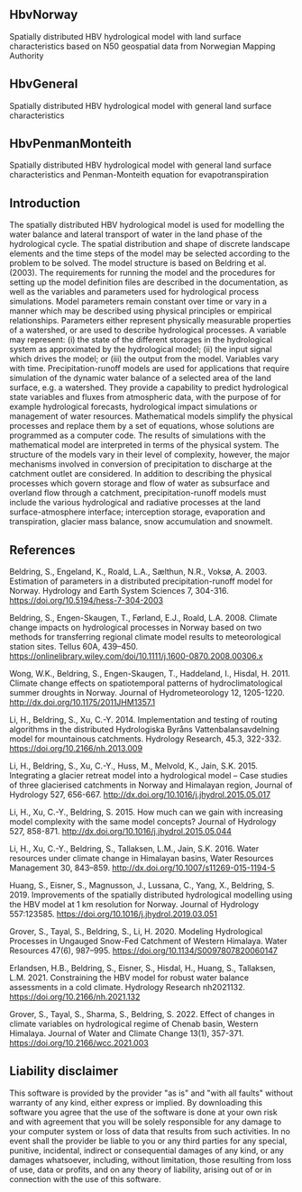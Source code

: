 ## HbvNorway 
Spatially distributed HBV hydrological model with land surface characteristics based on N50 geospatial data from Norwegian Mapping Authority

## HbvGeneral 
Spatially distributed HBV hydrological model with general land surface characteristics

## HbvPenmanMonteith 
Spatially distributed HBV hydrological model with general land surface characteristics and Penman-Monteith equation for evapotranspiration

## Introduction
The spatially distributed HBV hydrological model is used for modelling the water balance and lateral transport of water in the land phase of the hydrological cycle. The spatial distribution and shape of discrete landscape elements and the time steps of the model may be selected according to the problem to be solved. The model structure is based on Beldring et al. (2003). The requirements for running the model and the procedures for setting up the model definition files are described in the documentation, as well as the variables and parameters used for hydrological process simulations. Model parameters remain constant over time or vary in a manner which may be described using physical principles or empirical relationships. Parameters either represent physically measurable properties of a watershed, or are used to describe hydrological processes. A variable may represent: (i) the state of the different storages in the hydrological system as approximated by the hydrological model; (ii) the input signal which drives the model; or (iii) the output from the model. Variables vary with time. 
Precipitation-runoff models are used for applications that require simulation of the dynamic water balance of a selected area of the land surface, e.g. a watershed. They provide a capability to predict hydrological state variables and fluxes from atmospheric data, with the purpose of for example hydrological forecasts, hydrological impact simulations or management of water resources. Mathematical models simplify the physical processes and replace them by a set of equations, whose solutions are programmed as a computer code. The results of simulations with the mathematical model are interpreted in terms of the physical system. The structure of the models vary in their level of complexity, however, the major mechanisms involved in conversion of precipitation to discharge at the catchment outlet are considered. In addition to describing the physical processes which govern storage and flow of water as subsurface and overland flow through a catchment, precipitation-runoff models must include the various hydrological and radiative processes at the land surface-atmosphere interface; interception storage, evaporation and transpiration, glacier mass balance, snow accumulation and snowmelt. 

## References 
Beldring, S., Engeland, K., Roald, L.A., Sælthun, N.R., Voksø, A. 2003. Estimation of parameters in a distributed precipitation-runoff model for Norway. Hydrology and Earth System Sciences 7, 304-316. https://doi.org/10.5194/hess-7-304-2003

Beldring, S., Engen-Skaugen, T., Førland, E.J., Roald, L.A. 2008. Climate change impacts on hydrological processes in Norway based on two methods for transferring regional climate model results to meteorological station sites. Tellus 60A, 439–450. https://onlinelibrary.wiley.com/doi/10.1111/j.1600-0870.2008.00306.x

Wong, W.K., Beldring, S., Engen-Skaugen, T., Haddeland, I., Hisdal, H. 2011. Climate change effects on spatiotemporal patterns of hydroclimatological summer droughts in Norway. Journal of Hydrometeorology 12, 1205-1220. http://dx.doi.org/10.1175/2011JHM1357.1

Li, H., Beldring, S., Xu, C.-Y. 2014. Implementation and testing of routing algorithms in the distributed Hydrologiska Byråns Vattenbalansavdelning model for mountainous catchments. Hydrology Research, 45.3, 322-332. https://doi.org/10.2166/nh.2013.009

Li, H., Beldring, S., Xu, C.-Y., Huss, M., Melvold, K., Jain, S.K. 2015. Integrating a glacier retreat model into a hydrological model – Case studies of three glacierised catchments in Norway and Himalayan region, Journal of Hydrology 527, 656-667. http://dx.doi.org/10.1016/j.jhydrol.2015.05.017

Li, H., Xu, C.-Y., Beldring, S. 2015. How much can we gain with increasing model complexity with the same model concepts? Journal of Hydrology 527, 858-871. http://dx.doi.org/10.1016/j.jhydrol.2015.05.044

Li, H., Xu, C.-Y., Beldring, S., Tallaksen, L.M., Jain, S.K. 2016. Water resources under climate change in Himalayan basins, Water Resources Management 30, 843–859. http://dx.doi.org/10.1007/s11269-015-1194-5

Huang, S., Eisner, S., Magnusson, J., Lussana, C., Yang, X., Beldring, S. 2019. Improvements of the spatially distributed hydrological modelling using the HBV model at 1 km resolution for Norway. Journal of Hydrology 557:123585. https://doi.org/10.1016/j.jhydrol.2019.03.051

Grover, S., Tayal, S., Beldring, S., Li, H. 2020. Modeling Hydrological Processes in Ungauged Snow-Fed Catchment of Western Himalaya. Water Resources 47(6), 987–995. https://doi.org/10.1134/S0097807820060147

Erlandsen, H.B., Beldring, S., Eisner, S., Hisdal, H., Huang, S., Tallaksen, L.M. 2021. Constraining the HBV model for robust water balance assessments in a cold climate. Hydrology Research nh2021132. https://doi.org/10.2166/nh.2021.132 

Grover, S., Tayal, S., Sharma, S., Beldring, S. 2022. Effect of changes in climate variables on hydrological regime of Chenab basin, Western Himalaya. Journal of Water and Climate Change 13(1), 357-371. https://doi.org/10.2166/wcc.2021.003

## Liability disclaimer
This software is provided by the provider "as is" and "with all faults" without warranty of any kind, either express or implied. By downloading this software you agree that the use of the software is done at your own risk and with agreement that you will be solely responsible for any damage to your computer system or loss of data that results from such activities. In no event shall the provider be liable to you or any third parties for any special, punitive, incidental, indirect or consequential damages of any kind, or any damages whatsoever, including, without limitation, those resulting from loss of use, data or profits, and on any theory of liability, arising out of or in connection with the use of this software.
